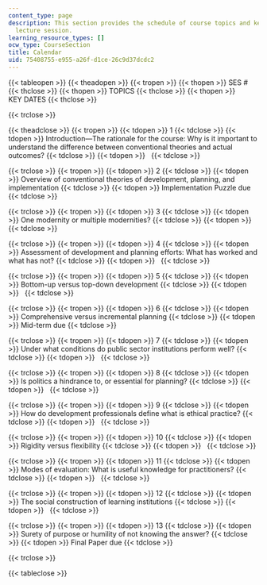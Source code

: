 ```yaml
---
content_type: page
description: This section provides the schedule of course topics and key dates by
  lecture session.
learning_resource_types: []
ocw_type: CourseSection
title: Calendar
uid: 75408755-e955-a26f-d1ce-26c9d37dcdc2
---
```


{{< tableopen >}}
{{< theadopen >}}
{{< tropen >}}
{{< thopen >}}
SES #
{{< thclose >}}
{{< thopen >}}
TOPICS
{{< thclose >}}
{{< thopen >}}
KEY DATES
{{< thclose >}}

{{< trclose >}}

{{< theadclose >}}
{{< tropen >}}
{{< tdopen >}}
1
{{< tdclose >}}
{{< tdopen >}}
Introduction—The rationale for the course: Why is it important to understand the difference between conventional theories and actual outcomes?
{{< tdclose >}}
{{< tdopen >}}
 
{{< tdclose >}}

{{< trclose >}}
{{< tropen >}}
{{< tdopen >}}
2
{{< tdclose >}}
{{< tdopen >}}
Overview of conventional theories of development, planning, and implementation
{{< tdclose >}}
{{< tdopen >}}
Implementation Puzzle due
{{< tdclose >}}

{{< trclose >}}
{{< tropen >}}
{{< tdopen >}}
3
{{< tdclose >}}
{{< tdopen >}}
One modernity or multiple modernities?
{{< tdclose >}}
{{< tdopen >}}
 
{{< tdclose >}}

{{< trclose >}}
{{< tropen >}}
{{< tdopen >}}
4
{{< tdclose >}}
{{< tdopen >}}
Assessment of development and planning efforts: What has worked and what has not?
{{< tdclose >}}
{{< tdopen >}}
 
{{< tdclose >}}

{{< trclose >}}
{{< tropen >}}
{{< tdopen >}}
5
{{< tdclose >}}
{{< tdopen >}}
Bottom-up versus top-down development
{{< tdclose >}}
{{< tdopen >}}
 
{{< tdclose >}}

{{< trclose >}}
{{< tropen >}}
{{< tdopen >}}
6
{{< tdclose >}}
{{< tdopen >}}
Comprehensive versus incremental planning
{{< tdclose >}}
{{< tdopen >}}
Mid-term due
{{< tdclose >}}

{{< trclose >}}
{{< tropen >}}
{{< tdopen >}}
7
{{< tdclose >}}
{{< tdopen >}}
Under what conditions do public sector institutions perform well?
{{< tdclose >}}
{{< tdopen >}}
 
{{< tdclose >}}

{{< trclose >}}
{{< tropen >}}
{{< tdopen >}}
8
{{< tdclose >}}
{{< tdopen >}}
Is politics a hindrance to, or essential for planning?
{{< tdclose >}}
{{< tdopen >}}
 
{{< tdclose >}}

{{< trclose >}}
{{< tropen >}}
{{< tdopen >}}
9
{{< tdclose >}}
{{< tdopen >}}
How do development professionals define what is ethical practice?
{{< tdclose >}}
{{< tdopen >}}
 
{{< tdclose >}}

{{< trclose >}}
{{< tropen >}}
{{< tdopen >}}
10
{{< tdclose >}}
{{< tdopen >}}
Rigidity versus flexibility
{{< tdclose >}}
{{< tdopen >}}
 
{{< tdclose >}}

{{< trclose >}}
{{< tropen >}}
{{< tdopen >}}
11
{{< tdclose >}}
{{< tdopen >}}
Modes of evaluation: What is useful knowledge for practitioners?
{{< tdclose >}}
{{< tdopen >}}
 
{{< tdclose >}}

{{< trclose >}}
{{< tropen >}}
{{< tdopen >}}
12
{{< tdclose >}}
{{< tdopen >}}
The social construction of learning institutions
{{< tdclose >}}
{{< tdopen >}}
 
{{< tdclose >}}

{{< trclose >}}
{{< tropen >}}
{{< tdopen >}}
13
{{< tdclose >}}
{{< tdopen >}}
Surety of purpose or humility of not knowing the answer?
{{< tdclose >}}
{{< tdopen >}}
Final Paper due
{{< tdclose >}}

{{< trclose >}}

{{< tableclose >}}